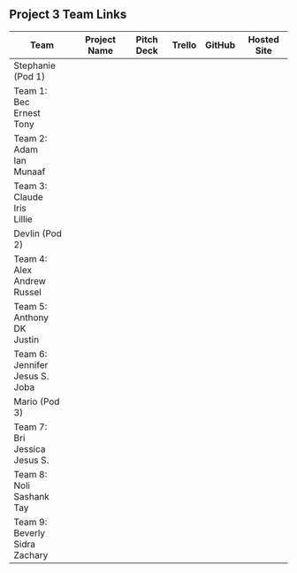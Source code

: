 ## Project 3 Team Links

| Team | Project Name | Pitch Deck | Trello | GitHub | Hosted Site |
|---|:---:|:---:|:---:|:---:|:---:|
| Stephanie (Pod 1) |  |  |  |  |  |
| Team 1:<br>Bec<br>Ernest<br>Tony |  |  |  |  |  |
| Team 2:<br>Adam<br>Ian<br>Munaaf |  |  |  |  |  |
| Team 3:<br>Claude<br>Iris<br>Lillie |  |  |  |  |  |
| Devlin (Pod 2) |  |  |  |  |  |
| Team 4:<br>Alex<br>Andrew<br>Russel |  |  |  |  |  |
| Team 5:<br>Anthony<br>DK<br>Justin |  |  |  |  |  |
| Team 6:<br>Jennifer<br>Jesus S.<br>Joba |  |  |  |  |  |
| Mario (Pod 3) |  |  |  |  |  |
| Team 7:<br>Bri<br>Jessica<br>Jesus S. |  |  |  |  |  |
| Team 8:<br>Noli<br>Sashank<br>Tay |  |  |  |  |  |
| Team 9:<br>Beverly<br>Sidra<br>Zachary |  |  |  |  |  |
